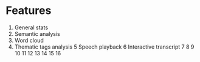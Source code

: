 # Features

1. General stats
2. Semantic analysis
3. Word cloud
4. Thematic tags analysis
   5 Speech playback
   6 Interactive transcript
   7
   8
   9
   10
   11
   12
   13
   14
   15
   16
